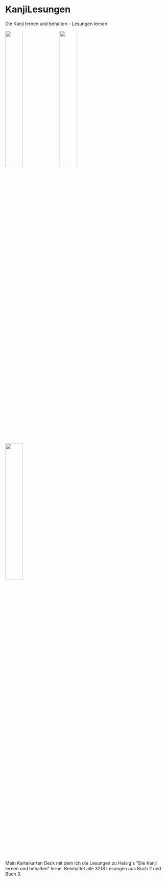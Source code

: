 # KanjiLesungen
Die Kanji lernen und behalten - Lesungen lernen

<img src="/../assets/KompositaFront.png" width="33%"> <img src="/../assets/Back.png" width="33%"> <img src="/../assets/MeaningFront.png" width="33%">

Mein Karteikarten Deck mit dem Ich die Lesungen zu Heisig's "Die Kanji lernen und behalten" lerne.
Beinhaltet alle 3218 Lesungen aus Buch 2 und Buch 3.
